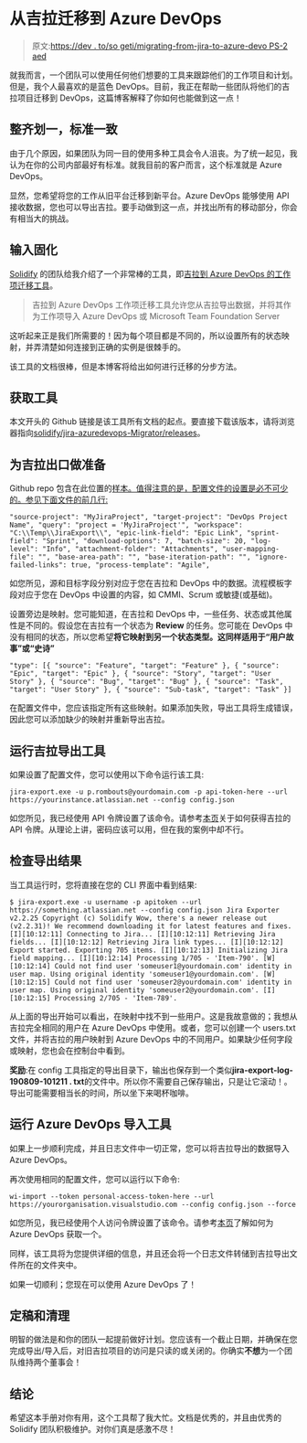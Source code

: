 # 从吉拉迁移到 Azure DevOps

> 原文:[https://dev . to/so geti/migrating-from-jira-to-azure-devo PS-2 aed](https://dev.to/sogeti/migrating-from-jira-to-azure-devops-2aed)

就我而言，一个团队可以使用任何他们想要的工具来跟踪他们的工作项目和计划。但是，我个人最喜欢的是蓝色 DevOps。目前，我正在帮助一些团队将他们的吉拉项目迁移到 DevOps，这篇博客解释了你如何也能做到这一点！

## [](#uniformity-and-standards)整齐划一，标准一致

由于几个原因，如果团队为同一目的使用多种工具会令人沮丧。为了统一起见，我认为在你的公司内部最好有标准。就我目前的客户而言，这个标准就是 Azure DevOps。

显然，您希望将您的工作从旧平台迁移到新平台。Azure DevOps 能够使用 API 接收数据，您也可以导出吉拉。要手动做到这一点，并找出所有的移动部分，你会有相当大的挑战。

## [](#enter-solidify)输入固化

[Solidify](https://www.solidify.se/) 的团队给我介绍了一个非常棒的工具，即[吉拉到 Azure DevOps 的工作项迁移工具](https://github.com/solidify/jira-azuredevops-migrator)。

> 吉拉到 Azure DevOps 工作项迁移工具允许您从吉拉导出数据，并将其作为工作项导入 Azure DevOps 或 Microsoft Team Foundation Server

这听起来正是我们所需要的！因为每个项目都是不同的，所以设置所有的状态映射，并弄清楚如何连接到正确的实例是很棘手的。

该工具的文档很棒，但是本博客将给出如何进行迁移的分步方法。

## [](#getting-the-tool)获取工具

本文开头的 Github 链接是该工具所有文档的起点。要直接下载该版本，请将浏览器指向[solidify/jira-azuredevops-Migrator/releases](https://github.com/solidify/jira-azuredevops-migrator/releases)。

## [](#preparing-for-your-jira-export)为吉拉出口做准备

Github repo 包含在此位置的[样本。值得注意的是，配置文件的设置是必不可少的。参见下面文件的前几行:](https://github.com/solidify/jira-azuredevops-migrator/blob/master/docs/Samples/config-scrum.json) 

```
"source-project": "MyJiraProject", "target-project": "DevOps Project Name", "query": "project = 'MyJiraProject'", "workspace": "C:\\Temp\\JiraExport\\", "epic-link-field": "Epic Link", "sprint-field": "Sprint", "download-options": 7, "batch-size": 20, "log-level": "Info", "attachment-folder": "Attachments", "user-mapping-file": "", "base-area-path": "", "base-iteration-path": "", "ignore-failed-links": true, "process-template": "Agile", 
```

如您所见，源和目标字段分别对应于您在吉拉和 DevOps 中的数据。流程模板字段对应于您在 DevOps 中设置的内容，如 CMMI、Scrum 或敏捷(或基础)。

设置旁边是映射。您可能知道，在吉拉和 DevOps 中，一些任务、状态或其他属性是不同的。假设您在吉拉有一个状态为 **Review** 的任务。您可能在 DevOps 中没有相同的状态，所以您希望**将它映射到另一个状态类型。这同样适用于“用户故事”或“史诗”** 

```
"type": [{ "source": "Feature", "target": "Feature" }, { "source": "Epic", "target": "Epic" }, { "source": "Story", "target": "User Story" }, { "source": "Bug", "target": "Bug" }, { "source": "Task", "target": "User Story" }, { "source": "Sub-task", "target": "Task" }] 
```

在配置文件中，您应该指定所有这些映射。如果添加失败，导出工具将生成错误，因此您可以添加缺少的映射并重新导出吉拉。

## [](#running-the-jira-export-tool)运行吉拉导出工具

如果设置了配置文件，您可以使用以下命令运行该工具:

```
jira-export.exe -u p.rombouts@yourdomain.com -p api-token-here --url https://yourinstance.atlassian.net --config config.json 
```

如您所见，我已经使用 API 令牌设置了该命令。请参考[本页](https://github.com/solidify/jira-azuredevops-migrator/blob/master/docs/overview.md)关于如何获得吉拉的 API 令牌。从理论上讲，密码应该可以用，但在我的案例中却不行。

## [](#inspecting-the-export-results)检查导出结果

当工具运行时，您将直接在您的 CLI 界面中看到结果:

```
$ jira-export.exe -u username -p apitoken --url https://something.atlassian.net --config config.json Jira Exporter v2.2.25 Copyright (c) Solidify Wow, there's a newer release out (v2.2.31)! We recommend downloading it for latest features and fixes. [I][10:12:11] Connecting to Jira... [I][10:12:11] Retrieving Jira fields... [I][10:12:12] Retrieving Jira link types... [I][10:12:12] Export started. Exporting 705 items. [I][10:12:13] Initializing Jira field mapping... [I][10:12:14] Processing 1/705 - 'Item-790'. [W][10:12:14] Could not find user 'someuser1@yourdomain.com' identity in user map. Using original identity 'someuser1@yourdomain.com'. [W][10:12:15] Could not find user 'someuser2@yourdomain.com' identity in user map. Using original identity 'someuser2@yourdomain.com'. [I][10:12:15] Processing 2/705 - 'Item-789'. 
```

从上面的导出开始可以看出，在映射中找不到一些用户。这是我故意做的；我想从吉拉完全相同的用户在 Azure DevOps 中使用。或者，您可以创建一个 users.txt 文件，并将吉拉的用户映射到 Azure DevOps 中的不同用户。如果缺少任何字段或映射，您也会在控制台中看到。

**奖励**:在 config 工具指定的导出目录下，输出也保存到一个类似**jira-export-log-190809-101211 . txt**的文件中。所以你不需要自己保存输出，只是让它滚动！。导出可能需要相当长的时间，所以坐下来喝杯咖啡。

## [](#running-the-azure-devops-import-tool)运行 Azure DevOps 导入工具

如果上一步顺利完成，并且日志文件中一切正常，您可以将吉拉导出的数据导入 Azure DevOps。

再次使用相同的配置文件，您可以运行以下命令:

```
wi-import --token personal-access-token-here --url https://yourorganisation.visualstudio.com --config config.json --force 
```

如您所见，我已经使用个人访问令牌设置了该命令。请参考[本页](https://github.com/solidify/jira-azuredevops-migrator/blob/master/docs/overview.md)了解如何为 Azure DevOps 获取一个。

同样，该工具将为您提供详细的信息，并且还会将一个日志文件转储到吉拉导出文件所在的文件夹中。

如果一切顺利；您现在可以使用 Azure DevOps 了！

## [](#finalizing-and-cleaning-up)定稿和清理

明智的做法是和你的团队一起提前做好计划。您应该有一个截止日期，并确保在您完成导出/导入后，对旧吉拉项目的访问是只读的或关闭的。你确实**不想**为一个团队维持两个董事会！

## [](#conclusion)结论

希望这本手册对你有用，这个工具帮了我大忙。文档是优秀的，并且由优秀的 Solidify 团队积极维护。对你们真是感激不尽！